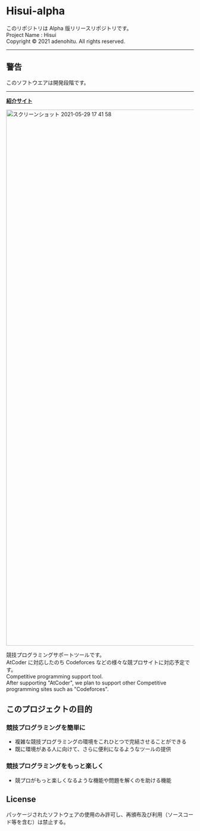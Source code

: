 # Hisui-alpha

このリポジトリは Alpha 版リリースリポジトリです。  
Project Name : Hisui  
Copyright © 2021 adenohitu. All rights reserved.

---

## **警告**

このソフトウエアは開発段階です。

---

**[紹介サイト](https://adenohitu.github.io/Hisui-introduce/)**

<img width="1440" alt="スクリーンショット 2021-05-29 17 41 58" src="https://user-images.githubusercontent.com/49752462/131492468-2c06d98b-32b2-40ef-a387-a4d861e1e5a7.png">

競技プログラミングサポートツールです。  
AtCoder に対応したのち Codeforces などの様々な競プロサイトに対応予定です。  
Competitive programming support tool.  
After supporting "AtCoder", we plan to support other Competitive programming sites such as "Codeforces".

## このプロジェクトの目的

### 競技プログラミングを簡単に

- 複雑な競技プログラミングの環境をこれひとつで完結させることができる
- 既に環境がある人に向けて、さらに便利になるようなツールの提供

### 競技プログラミングをもっと楽しく

- 競プロがもっと楽しくなるような機能や問題を解くのを助ける機能

## License

パッケージされたソフトウェアの使用のみ許可し、再頒布及び利用（ソースコード等を含む）は禁止する。
